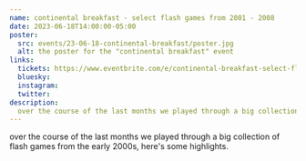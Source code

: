 ```yaml
---
name: continental breakfast - select flash games from 2001 - 2008
date: 2023-06-18T14:00:00-05:00
poster:
  src: events/23-06-18-continental-breakfast/poster.jpg
  alt: the poster for the "continental breakfast" event
links:
  tickets: https://www.eventbrite.com/e/continental-breakfast-select-flash-games-from-2001-2008-tickets-660688315537
  bluesky:
  instagram:
  twitter:
description:
  over the course of the last months we played through a big collection of flash games from the early 2000s, here's some highlights.
---
```


over the course of the last months we played through a big collection of flash games from the early 2000s, here's some highlights.
